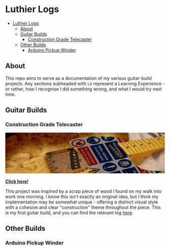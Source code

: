# Luthier Logs

- [Luthier Logs](#luthier-logs)
  - [About](#about)
  - [Guitar Builds](#guitar-builds)
    - [Construction Grade Telecaster](#construction-grade-telecaster)
  - [Other Builds](#other-builds)
    - [Arduino Pickup Winder](#arduino-pickup-winder)

## About

This repo aims to serve as a documentation of my various guitar-build projects. Any sections subheaded with `LX` represent a Learning Experience - or rather, how I recognise I did something wrong, and what I would try next time.

## Guitar Builds

### Construction Grade Telecaster

![CGTele Cover](./cgtele/cover.jpg)

**[Click here!](construction-grade-telecaster.md)**

This project was inspired by a scrap piece of wood I found on my walk into work one morning. I know this isn't exactly an original idea, but I think my implementation may be somewhat unique - offering a distinct visual style with a cohesive and clear "construction" theme throughout the piece. This is my first guitar build, and you can find the relevant log [here](construction-grade-telecaster.md).

## Other Builds

### Arduino Pickup Winder
